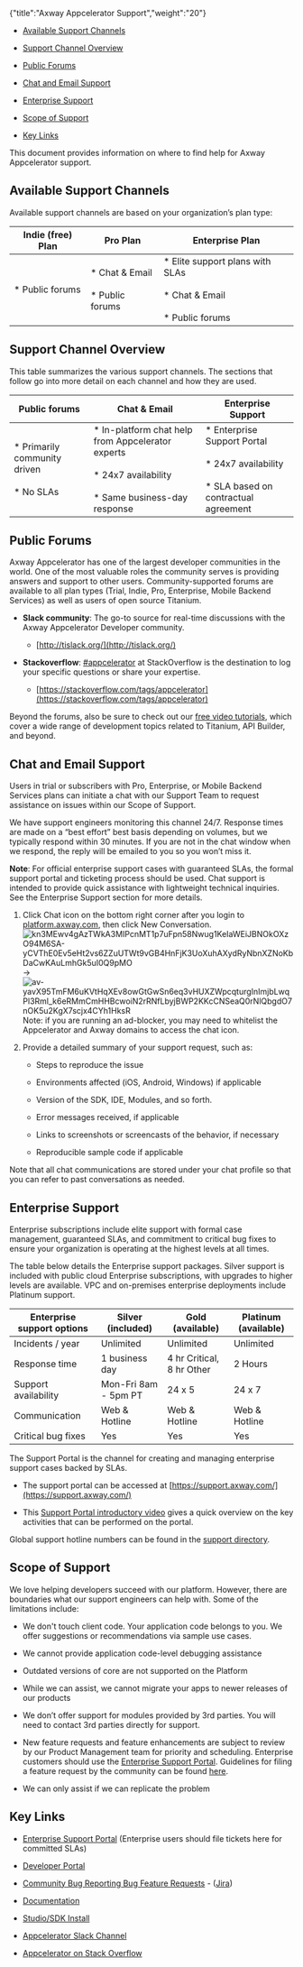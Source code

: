 {"title":"Axway Appcelerator Support","weight":"20"}

* [Available Support Channels](#available-support-channels)

* [Support Channel Overview](#support-channel-overview)

* [Public Forums](#public-forums)

* [Chat and Email Support](#chat-and-email-support)

* [Enterprise Support](#enterprise-support)

* [Scope of Support](#scope-of-support)

* [Key Links](#key-links)

This document provides information on where to find help for Axway Appcelerator support.

## Available Support Channels

Available support channels are based on your organization’s plan type:

| Indie (free) Plan | Pro Plan | Enterprise Plan |
| --- | --- | --- |
| * Public forums | * Chat & Email<br />    <br />* Public forums | * Elite support plans with SLAs<br />    <br />* Chat & Email<br />    <br />* Public forums |

## Support Channel Overview

This table summarizes the various support channels. The sections that follow go into more detail on each channel and how they are used.

| Public forums | Chat & Email | Enterprise Support |
| --- | --- | --- |
| * Primarily community driven<br />    <br />* No SLAs | * In-platform chat help from Appcelerator experts<br />    <br />* 24x7 availability<br />    <br />* Same business-day response | * Enterprise Support Portal<br />    <br />* 24x7 availability<br />    <br />* SLA based on contractual agreement |

## Public Forums

Axway Appcelerator has one of the largest developer communities in the world. One of the most valuable roles the community serves is providing answers and support to other users. Community-supported forums are available to all plan types (Trial, Indie, Pro, Enterprise, Mobile Backend Services) as well as users of open source Titanium.

* **Slack community**: The go-to source for real-time discussions with the Axway Appcelerator Developer community.

    * [http://tislack.org/](http://tislack.org/)

* **Stackoverflow**: [#appcelerator](https://stackoverflow.com/tags/appcelerator) at StackOverflow is the destination to log your specific questions or share your expertise.

    * [https://stackoverflow.com/tags/appcelerator](https://stackoverflow.com/tags/appcelerator)

Beyond the forums, also be sure to check out our [free video tutorials](http://videos.appcelerator.com/), which cover a wide range of development topics related to Titanium, API Builder, and beyond.

## Chat and Email Support

Users in trial or subscribers with Pro, Enterprise, or Mobile Backend Services plans can initiate a chat with our Support Team to request assistance on issues within our Scope of Support.

We have support engineers monitoring this channel 24/7. Response times are made on a “best effort” best basis depending on volumes, but we typically respond within 30 minutes. If you are not in the chat window when we respond, the reply will be emailed to you so you won’t miss it.

**Note**: For official enterprise support cases with guaranteed SLAs, the formal support portal and ticketing process should be used. Chat support is intended to provide quick assistance with lightweight technical inquiries. See the Enterprise Support section for more details.

1. Click Chat icon on the bottom right corner after you login to [platform.axway.com](http://platform.axway.com), then click New Conversation.
    ![kn3MEwv4gAzTWkA3MIPcnMT1p7uFpn58Nwug1KeIaWEiJBNOkOXzO94M6SA-yCVThE0Ev5eHt2vs6ZZuUTWt9vGB4HnFjK3UoXuhAXydRyNbnXZNoKbDaCwKAuLmhGk5uI0Q9pMO](/Images/appc/lh3.googleusercontent.com/kn3MEwv4gAzTWkA3MIPcnMT1p7uFpn58Nwug1KeIaWEiJBNOkOXzO94M6SA-yCVThE0Ev5eHt2vs6ZZuUTWt9vGB4HnFjK3UoXuhAXydRyNbnXZNoKbDaCwKAuLmhGk5uI0Q9pMO) → ![av-yavX95TmFM6uKVtHqXEv8owGtGwSn6eq3vHUXZWpcqturgInImjbLwqPl3Rml_k6eRMmCmHHBcwoiN2rRNfLbyjBWP2KKcCNSeaQ0rNlQbgdO7nOK5u2KgX7scjx4CYh1HksR](/Images/appc/lh5.googleusercontent.com/av-yavX95TmFM6uKVtHqXEv8owGtGwSn6eq3vHUXZWpcqturgInImjbLwqPl3Rml_k6eRMmCmHHBcwoiN2rRNfLbyjBWP2KKcCNSeaQ0rNlQbgdO7nOK5u2KgX7scjx4CYh1HksR)
    Note: if you are running an ad-blocker, you may need to whitelist the Appcelerator and Axway domains to access the chat icon.

2. Provide a detailed summary of your support request, such as:

    * Steps to reproduce the issue

    * Environments affected (iOS, Android, Windows) if applicable

    * Version of the SDK, IDE, Modules, and so forth.

    * Error messages received, if applicable

    * Links to screenshots or screencasts of the behavior, if necessary

    * Reproducible sample code if applicable

Note that all chat communications are stored under your chat profile so that you can refer to past conversations as needed.

## Enterprise Support

Enterprise subscriptions include elite support with formal case management, guaranteed SLAs, and commitment to critical bug fixes to ensure your organization is operating at the highest levels at all times.

The table below details the Enterprise support packages. Silver support is included with public cloud Enterprise subscriptions, with upgrades to higher levels are available. VPC and on-premises enterprise deployments include Platinum support.

| Enterprise support options | Silver (included) | Gold (available) | Platinum (available) |
| --- | --- | --- | --- |
| Incidents / year | Unlimited | Unlimited | Unlimited |
| Response time | 1 business day | 4 hr Critical, 8 hr Other | 2 Hours |
| Support availability | Mon-Fri 8am - 5pm PT | 24 x 5 | 24 x 7 |
| Communication | Web & Hotline | Web & Hotline | Web & Hotline |
| Critical bug fixes | Yes | Yes | Yes |

The Support Portal is the channel for creating and managing enterprise support cases backed by SLAs.

* The support portal can be accessed at [https://support.axway.com/](https://support.axway.com/)

* This [Support Portal introductory video](https://www.youtube.com/watch?v=sWYJTk02oLY) gives a quick overview on the key activities that can be performed on the portal.

Global support hotline numbers can be found in the [support directory](https://support.axway.com/en/auth/contacts).

## Scope of Support

We love helping developers succeed with our platform. However, there are boundaries what our support engineers can help with. Some of the limitations include:

* We don't touch client code. Your application code belongs to you. We offer suggestions or recommendations via sample use cases.

* We cannot provide application code-level debugging assistance

* Outdated versions of core are not supported on the Platform

* While we can assist, we cannot migrate your apps to newer releases of our products

* We don’t offer support for modules provided by 3rd parties. You will need to contact 3rd parties directly for support.

* New feature requests and feature enhancements are subject to review by our Product Management team for priority and scheduling. Enterprise customers should use the [Enterprise Support Portal](https://support.axway.com/). Guidelines for filing a feature request by the community can be found [here](/docs/appc/Titanium_SDK/Titanium_SDK_Guide/Contributing_to_Titanium/How_to_Report_a_Bug_or_Make_a_Feature_Request/).

* We can only assist if we can replicate the problem

## Key Links

* [Enterprise Support Portal](https://support.axway.com/) (Enterprise users should file tickets here for committed SLAs)

* [Developer Portal](https://developer.appcelerator.com/)

* [Community Bug Reporting Bug Feature Requests](/docs/appc/Titanium_SDK/Titanium_SDK_Guide/Contributing_to_Titanium/How_to_Report_a_Bug_or_Make_a_Feature_Request/) - ([Jira](https://jira.appcelerator.org))

* [Documentation](https://docs.appcelerator.com)

* [Studio/SDK Install](https://web.appcelerator.com)

* [Appcelerator Slack Channel](http://tislack.org/)

* [Appcelerator on Stack Overflow](https://stackoverflow.com/tags/appcelerator)
